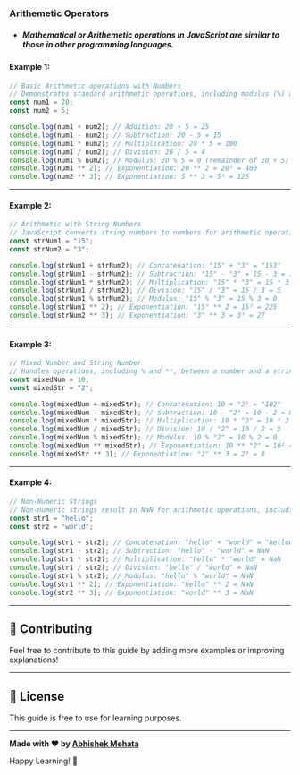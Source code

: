 ### Arithemetic Operators

- ##### Mathematical or Arithemetic operations in JavaScript are similar to those in other programming languages.

#### Example 1:

```js
// Basic Arithmetic operations with Numbers
// Demonstrates standard arithmetic operations, including modulus (%) and exponentiation (**), with two number variables.
const num1 = 20;
const num2 = 5;

console.log(num1 + num2); // Addition: 20 + 5 = 25
console.log(num1 - num2); // Subtraction: 20 - 5 = 15
console.log(num1 * num2); // Multiplication: 20 * 5 = 100
console.log(num1 / num2); // Division: 20 / 5 = 4
console.log(num1 % num2); // Modulus: 20 % 5 = 0 (remainder of 20 ÷ 5)
console.log(num1 ** 2); // Exponentiation: 20 ** 2 = 20² = 400
console.log(num2 ** 3); // Exponentiation: 5 ** 3 = 5³ = 125
```

---

#### Example 2:

```js
// Arithmetic with String Numbers
// JavaScript converts string numbers to numbers for arithmetic operations, including % and **, except addition (concatenation).
const strNum1 = "15";
const strNum2 = "3";

console.log(strNum1 + strNum2); // Concatenation: "15" + "3" = "153"
console.log(strNum1 - strNum2); // Subtraction: "15" - "3" = 15 - 3 = 12
console.log(strNum1 * strNum2); // Multiplication: "15" * "3" = 15 * 3 = 45
console.log(strNum1 / strNum2); // Division: "15" / "3" = 15 / 3 = 5
console.log(strNum1 % strNum2); // Modulus: "15" % "3" = 15 % 3 = 0
console.log(strNum1 ** 2); // Exponentiation: "15" ** 2 = 15² = 225
console.log(strNum2 ** 3); // Exponentiation: "3" ** 3 = 3³ = 27
```

---

#### Example 3:

```js
// Mixed Number and String Number
// Handles operations, including % and **, between a number and a string number.
const mixedNum = 10;
const mixedStr = "2";

console.log(mixedNum + mixedStr); // Concatenation: 10 + "2" = "102"
console.log(mixedNum - mixedStr); // Subtraction: 10 - "2" = 10 - 2 = 8
console.log(mixedNum * mixedStr); // Multiplication: 10 * "2" = 10 * 2 = 20
console.log(mixedNum / mixedStr); // Division: 10 / "2" = 10 / 2 = 5
console.log(mixedNum % mixedStr); // Modulus: 10 % "2" = 10 % 2 = 0
console.log(mixedNum ** mixedStr); // Exponentiation: 10 ** "2" = 10² = 100
console.log(mixedStr ** 3); // Exponentiation: "2" ** 3 = 2³ = 8
```

---

#### Example 4:

```js
// Non-Numeric Strings
// Non-numeric strings result in NaN for arithmetic operations, including % and **, except concatenation.
const str1 = "hello";
const str2 = "world";

console.log(str1 + str2); // Concatenation: "hello" + "world" = "helloworld"
console.log(str1 - str2); // Subtraction: "hello" - "world" = NaN
console.log(str1 * str2); // Multiplication: "hello" * "world" = NaN
console.log(str1 / str2); // Division: "hello" / "world" = NaN
console.log(str1 % str2); // Modulus: "hello" % "world" = NaN
console.log(str1 ** 2); // Exponentiation: "hello" ** 2 = NaN
console.log(str2 ** 3); // Exponentiation: "world" ** 3 = NaN
```


---

## 🤝 Contributing

Feel free to contribute to this guide by adding more examples or improving explanations!

---

## 📄 License

This guide is free to use for learning purposes.

---

**Made with ❤️ by [Abhishek Mehata](https://github.com/Abhishek-mehata)**

Happy Learning! 🚀